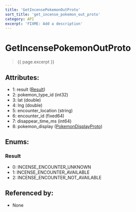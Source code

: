 ```yaml
---
title: 'GetIncensePokemonOutProto'
sort_title: 'get_incense_pokemon_out_proto'
category: API
excerpt: 'FIXME: Add a description'
---
```


[comment]: <> (THIS PART IS GENERATED - AKA DON'T EDIT THIS PART MANUALLY)

# GetIncensePokemonOutProto

> {{ page.excerpt }}

## Attributes:

- 1: result ([Result](#result))
- 2: pokemon_type_id (int32)
- 3: lat (double)
- 4: lng (double)
- 5: encounter_location (string)
- 6: encounter_id (fixed64)
- 7: disappear_time_ms (int64)
- 8: pokemon_display ([PokemonDisplayProto](../PokemonDisplayProto/))

## Enums:

### Result
- 0: INCENSE_ENCOUNTER_UNKNOWN
- 1: INCENSE_ENCOUNTER_AVAILABLE
- 2: INCENSE_ENCOUNTER_NOT_AVAILABLE

## Referenced by:

- None

[comment]: <> (YOU CAN EDIT AFTER THIS)
